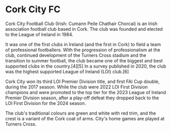 # Cork City FC

Cork City Football Club (Irish: Cumann Peile Chathair Chorcaí) is an Irish association football club based in Cork. The club was founded and elected to the League of Ireland in 1984.

It was one of the first clubs in Ireland (and the first in Cork) to field a team of professional footballers. With the progression of professionalism at the club, continued development of the Turners Cross stadium and the transition to summer football, the club became one of the biggest and best supported clubs in the country.\[4]\[5] In a survey published in 2020, the club was the highest supported League of Ireland (LOI) club.\[6]

Cork City won its third LOI Premier Division title, and first FAI Cup double, during the 2017 season. While the club were 2022 LOI First Division champions and were promoted to the top tier for the 2023 League of Ireland Premier Division season, after a play-off defeat they dropped back to the LOI First Division for the 2024 season.

The club's traditional colours are green and white with red trim, and the crest is a variant of the Cork coat of arms. City's home games are played at Turners Cross.
